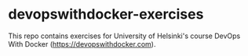 # devopswithdocker-exercises

This repo contains exercises for University of Helsinki's course DevOps With Docker (https://devopswithdocker.com).
